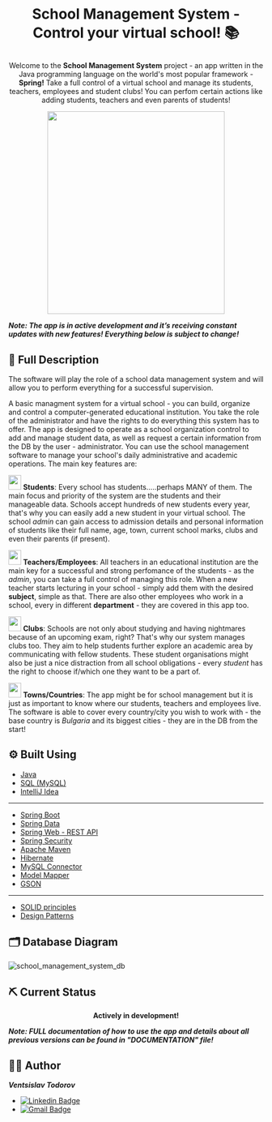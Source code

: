 # <p align="center"> School Management System - Control your virtual school! 📚

<p align="center"> 
Welcome to the <b>School Management System</b> project - an app written in the Java programming language on the world's most popular framework - <b>Spring!</b> Take a full control of a virtual school and manage its students, teachers, employees and student clubs! You can perfom certain actions like adding students, teachers and even parents of students!
<p>

<p align="center">
<img src="https://user-images.githubusercontent.com/107515077/210149454-ede5495c-601b-42b1-90b3-6ec4c105a15c.png" width="350" height="400">
<p>

<b><i>Note: The app is in active development and it’s receiving constant updates with new features! Everything below is subject to change!</b></i>

## 📝 Full Description
The software will play the role of a school data management system and will allow you to perform everything for a successful supervision. <br>

A basic managment system for a virtual school - you can build, organize and control a computer-generated educational institution. You take the role of the administrator and have the rights to do everything this system has to offer. The app is designed to operate as a school organization control to add and manage student data, as well as request a certain information from the DB by the user - administrator. You can use the school management software to manage your school's daily administrative and academic operations. The main key features are: <br>

<img src="https://user-images.githubusercontent.com/107515077/210184123-b55d3426-b056-4107-9037-4b09058e3c2c.png" width="25" height="29" > <b>Students</b>: Every school has students.....perhaps MANY of them. The main focus and priority of the system are the students and their manageable data. Schools accept hundreds of new students every year, that's why you can easily add a new student in your virtual school. The school <i>admin</i> can gain access to admission details and personal information of students like their full name, age, town, current school marks, clubs and even their parents (if present). <br>

<img src="https://user-images.githubusercontent.com/107515077/210184202-9ecd2224-dcfc-4489-be83-1b684887ed91.png" width="25" height="29" > <b>Teachers/Employees</b>: All teachers in an educational institution are the main key for a successful and strong perfomance of the students - as the <i>admin</i>, you can take a full control of managing this role. When a new teacher starts lecturing in your school - simply add them with the desired <b>subject</b>, simple as that. There are also other employees who work in a school, every in different <b>department</b> - they are covered in this app too. <br>

<img src="https://user-images.githubusercontent.com/107515077/210184220-38cf0372-1bf6-478b-9037-50a138073016.png" width="25" height="29" > <b>Clubs</b>: Schools are not only about studying and having nightmares because of an upcoming exam, right? That's why our system manages clubs too. They aim to help students further explore an academic area by communicating with fellow students. These student organisations might also be just a nice distraction from all school obligations - every <i>student</i> has the right to choose if/which one they want to be a part of. <br>

<img src="https://user-images.githubusercontent.com/107515077/210184269-2e1962ae-5e83-4021-88ba-f7430f460e72.png" width="25" height="29" > <b>Towns/Countries</b>: The app might be for school management but it is just as important to know where our students, teachers and employees live. The software is able to cover every country/city you wish to work with - the base country is <i>Bulgaria</i> and its biggest cities - they are in the DB from the start!<br>
  
## ⚙ Built Using
* [Java](https://www.java.com/en)
* [SQL (MySQL)](https://mysql.com)
* [IntelliJ Idea](https://www.jetbrains.com/idea)
---
* [Spring Boot](https://spring.io/projects/spring-boot)
* [Spring Data](https://spring.io/projects/spring-data)
* [Spring Web - REST API](https://spring.io/projects/spring-data-rest)
* [Spring Security](https://spring.io/projects/spring-security)
* [Apache Maven](https://maven.apache.org)
* [Hibernate](https://hibernate.org)
* [MySQL Connector](https://www.mysql.com/products/connector)
* [Model Mapper](https://modelmapper.org)
* [GSON](https://github.com/google/gson)
---
* [SOLID principles](https://www.baeldung.com/solid-principles)
* [Design Patterns](https://refactoring.guru/design-patterns)
  
## 🗂 Database Diagram
![school_management_system_db](https://user-images.githubusercontent.com/107515077/210186832-8aa7fefe-8614-46aa-8d07-cf795e847c3a.png)

## ⛏ Current Status
<p align="center">
<b>Actively in development!</b>

<b><i> Note: FULL documentation of how to use the app and details about all previous versions can be found in "DOCUMENTATION" file!</b></i>
<p>
  
## 👨‍💻 Author
<b><i>Ventsislav Todorov</b></i>
* [![Linkedin Badge](https://img.shields.io/badge/LinkedIn-0077B5?style=for-the-badge&logo=linkedin&logoColor=white)](https://www.linkedin.com/in/ventsislav-todorov-835b61252)
* <a href = "mailto: vntodorov02@gmail.com">![Gmail Badge](https://img.shields.io/badge/Gmail-D14836?style=for-the-badge&logo=gmail&logoColor=white)</a>
